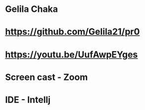
# Gelila Chaka
# https://github.com/Gelila21/pr0
# https://youtu.be/UufAwpEYges
# Screen cast - Zoom
# IDE - Intellj 
